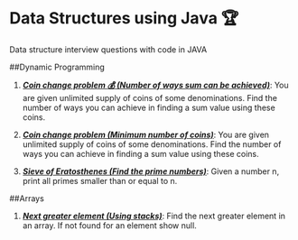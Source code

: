 # Data Structures using Java :trophy:
Data structure interview questions with code in JAVA

##Dynamic Programming
1) [***Coin change problem :moneybag: (Number of ways sum can be achieved)***](Data-Structures-Java/blob/master/src/com/anudev/ds/dynamicprogramming/CoinChangeProblem.java): You are given unlimited supply of coins of some denominations. Find the number of ways you can achieve in finding a sum value using these coins.

2) [***Coin change problem (Minimum number of coins)***](Data-Structures-Java/blob/master/src/com/anudev/ds/dynamicprogramming/CoinChangeProblem.java): You are given unlimited supply of coins of some denominations. Find the number of ways you can achieve in finding a sum value using these coins.

3) [***Sieve of Eratosthenes (Find the prime numbers)***](Data-Structures-Java/blob/master/src/com/anudev/ds/dynamicprogramming/SeiveOfEratosthenes.java): Given a number n, print all primes smaller than or equal to n.

##Arrays

1) [***Next greater element (Using stacks)***](Data-Structures-Java/blob/master/src/com/anudev/ds/arrays/NextGreaterElement.java): Find the next greater element in an array. If not found for an element show null.